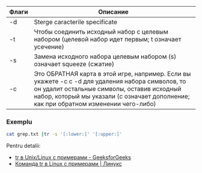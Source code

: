 | Флаги  | Описание  |
|---|---|
|-d|Sterge caracterile specificate|
|-t|Чтобы соединить исходный набор с целевым набором (целевой набор идет первым; t означает усечение)|
|-s|Замена исходного набора целевым набором (s) означает squeeze (сжатие)|
|-с|Это ОБРАТНАЯ карта в этой игре, например. Если вы укажете -c с -d для удаления набора символов, то он удалит остальные символы, оставив исходный набор, который мы указали (c означает дополнение; как при обратном изменении чего-либо)|

### Exemplu 
```bash
cat grep.txt |tr -s '[:lower:]' '[:upper:]'
```

Pentru detalii:
- [tr в Unix/Linux с примерами - GeeksforGeeks](https://www.geeksforgeeks.org/tr-command-in-unix-linux-with-examples/)
- [Команда tr в Linux с примерами | Линукс](https://linuxize.com/post/linux-tr-command/)

